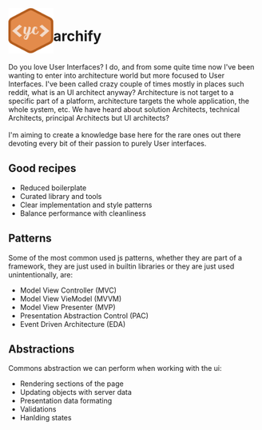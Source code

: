 <img align="left" width="90" height="90" src="https://raw.githubusercontent.com/yngrdyn/archify/main/yc.svg" alt="Yngrid Coello">

# archify

<br/>
Do you love User Interfaces? I do, and from some quite time now I've been wanting to enter into architecture world but more focused to User Interfaces. I've been called crazy couple of times mostly in places such reddit, what is an UI architect anyway? Architecture is not target to a specific part of a platform, architecture targets the whole application, the whole system, etc. We have heard about solution Architects, technical Architects, principal Architects but UI architects? 
<br/><br/>
I'm aiming to create a knowledge base here for the rare ones out there devoting every bit of their passion to purely User interfaces.

## Good recipes
* Reduced boilerplate
* Curated library and tools
* Clear implementation and style patterns
* Balance performance with cleanliness

## Patterns
Some of the most common used js patterns, whether they are part of a framework, they are just used in builtin libraries or they are just used unintentionally, are: 
* Model View Controller (MVC)
* Model View VieModel (MVVM)
* Model View Presenter (MVP)
* Presentation Abstraction Control (PAC)
* Event Driven Architecture (EDA)

## Abstractions
Commons abstraction we can perform when working with the ui:
* Rendering sections of the page
* Updating objects with server data
* Presentation data formating
* Validations
* Hanlding states
